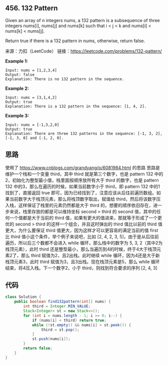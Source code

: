 ## 456. 132 Pattern

Given an array of n integers nums, a 132 pattern is a subsequence of three integers nums[i], nums[j] and nums[k] such that i < j < k and nums[i] < nums[k] < nums[j].

Return true if there is a 132 pattern in nums, otherwise, return false.

来源：力扣（LeetCode）
链接：https://leetcode.com/problems/132-pattern/

**Example 1:**
```
Input: nums = [1,2,3,4]
Output: false
Explanation: There is no 132 pattern in the sequence.
```

**Example 2:**
```
Input: nums = [3,1,4,2]
Output: true
Explanation: There is a 132 pattern in the sequence: [1, 4, 2].
```

**Example 3:**
```
Input: nums = [-1,3,2,0]
Output: true
Explanation: There are three 132 patterns in the sequence: [-1, 3, 2], [-1, 3, 0] and [-1, 2, 0].
```


## 思路
使用了 https://www.cnblogs.com/grandyang/p/6081984.html 的思路
思路是维护一个栈和一个变量 third，其中 third 就是第三个数字，也是 pattern 132 中的2，初始化为整型最小值，栈里面按顺序放所有大于 third 的数字，也是 pattern 132 中的3，那么在遍历的时候，如果当前数字小于 third，即 pattern 132 中的1找到了，直接返回 true 即可，因为已经找到了，注意应该从后往前遍历数组。如果当前数字大于栈顶元素，那么将栈顶数字取出，赋值给 third，然后将该数字压入栈，这样保证了栈里的元素仍然都是大于 third 的，想要的顺序依旧存在，进一步来说，栈里存放的都是可以维持坐标 second > third 的 second 值，其中的任何一个值都是大于当前的 third 值，如果有更大的值进来，那就等于形成了一个更优的 second > third 的这样一个组合，并且这时弹出的 third 值比以前的 third 值更大，为什么要保证 third 值更大，因为这样才可以更容易的满足当前的值 first 比 third 值小这个条件，举个例子来说吧，比如 [2, 4, 2, 3, 5]，由于是从后往前遍历，所以后三个数都不会进入 while 循环，那么栈中的数字为 5, 3, 2（其中2为栈顶元素），此时 third 还是整型最小，那么当遍历到4的时候，终于4大于栈顶元素2了，那么 third 赋值为2，且2出栈。此时继续 while 循环，因为4还是大于新栈顶元素3，此时 third 赋值为3，且3出栈。现在栈顶元素是5，那么 while 循环结束，将4压入栈。下一个数字2，小于 third，则找到符合要求的序列 [2, 4, 3]

## 代码
```java
class Solution {
    public boolean find132pattern(int[] nums) {
        int third = Integer.MIN_VALUE;
        Stack<Integer> st = new Stack<>();
        for (int i = nums.length - 1; i >= 0; i--) {
            if (nums[i] < third) return true;
            while (!st.empty() && nums[i] > st.peek()) {
                third = st.pop();
            }
            st.push(nums[i]);
        }
        return false;
    }
}

```

